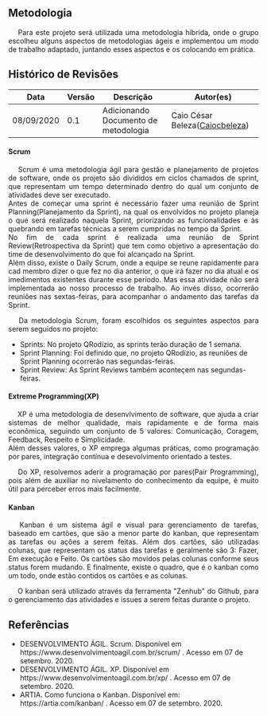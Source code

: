 ## Metodologia

<p align="justify">&emsp; Para este projeto será utilizada uma metodologia híbrida, onde o grupo escolheu alguns aspectos de metodologias ágeis e implementou um modo de trabalho adaptado, juntando esses aspectos e os colocando em prática.</p>

## Histórico de Revisões

<table>
  <thead>
    <tr>
      <th>Data</th>
      <th>Versão</th>
      <th>Descrição</th>
      <th>Autor(es)</th>
    </tr>
  </thead>

  <tbody>
    <tr>
      <td>08/09/2020</td>
      <td>0.1</td>
      <td>Adicionando Documento de metodologia</td>
      <td>
        Caio César Beleza(<a target="blank" href="https://github.com/Caiocbeleza">Caiocbeleza</a>)
      </td>
    </tr>
  </tbody>
</table>

#### Scrum
<p align="justify">&emsp;
Scrum é uma metodologia ágil para gestão e planejamento de projetos de software, onde os projeto são divididos em ciclos chamados de sprint, que representam um tempo determinado dentro do qual um conjunto de atividades deve ser executado.<br/>
Antes de começar uma sprint é necessário fazer uma reunião de Sprint Planning(Planejamento da Sprint), na qual os envolvidos no projeto planeja o que será realizado naquela Sprint, priorizando as funcionalidades e às quebrando em tarefas técnicas a serem cumpridas no tempo da Sprint.<br/>
No fim de cada sprint é realizada uma reunião de Sprint Review(Retrospectiva da Sprint) que tem como objetivo a apresentação do time de desenvolvimento do que foi alcançado na Sprint.<br/>
Além disso, existe o Daily Scrum, onde a equipe se reune rapidamente para cad membro dizer o que fez no dia anterior, o que irá fazer no dia atual e os imedimentos existentes durante esse período. Mas essa atividade não será implementada ao nosso processo de trabalho. Ao invés disso, ocorrerão reuniões nas sextas-feiras, para acompanhar o andamento das tarefas da Sprint.
</p>

<p align="justify">&emsp;
Da metodologia Scrum, foram escolhidos os seguintes aspectos para serem seguidos no projeto:
  <ul>
    <li>Sprints: No projeto QRodízio, as sprints terão duração de 1 semana.</li>
    <li>Sprint Planning: Foi definido que, no projeto QRodízio, as reuniões de Sprint Planning ocorrerão nas segundas-feiras.</li>
    <li>Sprint Review: As Sprint Reviews também aconteçem nas segundas-feiras.</li>
  </ul>
</p>

#### Extreme Programming(XP)
<p align="justify">&emsp;
XP é uma metodologia de desenvlvimento de software, que ajuda a criar sistemas de melhor qualidade, mais rapidamente e de forma mais econômica, seguindo um conjunto de  5 valores: Comunicação, Coragem, Feedback, Respeito e Simplicidade.<br/>
Além desses valores, o XP emprega algumas práticas, como programação por pares, integração contínua e desevolvimento orientado a testes.
</p>

<p align="justify">&emsp;
Do XP, resolvemos aderir a programação por pares(Pair Programming), pois além de auxiliar no nivelamento do conhecimento da equipe, é muito útil para perceber erros mais facilmente.
</p>

#### Kanban
<p align="justify">&emsp;
Kanban é um sistema ágil e visual para gerenciamento de tarefas, baseado em cartões, que são a menor parte do kanban, que representam as tarefas ou ações a serem feitas. Além dos cartões, são utilizadas colunas, que representam os status das tarefas e geralmente são 3: Fazer, Em execução e Feito. Os cartões são movidos pelas colunas conforme seus status forem mudando. E finalmente, existe o quadro, que é o kanban como um todo, onde estão contidos os cartões e as colunas.
</p>

<p align="justify">&emsp;
O kanban será utilizado através da ferramenta "Zenhub" do Github, para o gerenciamento das atividades e issues a serem feitas durante o projeto.
</p>

## Referências

<ul>
  <li>DESENVOLVIMENTO ÁGIL. Scrum. Disponível em https://www.desenvolvimentoagil.com.br/scrum/ . Acesso em 07 de setembro. 2020.</li>

  <li>DESENVOLVIMENTO ÁGIL. XP. Disponível em https://www.desenvolvimentoagil.com.br/xp/ . Acesso em 07 de setembro. 2020.</li>

  <li>ARTIA. Como funciona o Kanban. Disponível em: https://artia.com/kanban/ . Acesso em 07 de setembro. 2020.</li>
</ul>
